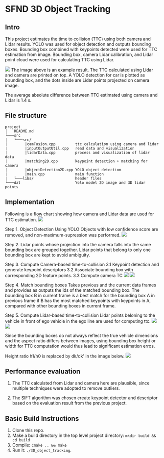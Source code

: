 # SFND 3D Object Tracking

## Intro
This project estimates the time to collision (TTC) using both camera and Lidar results. YOLO was used for object detection and outputs bounding boxes. Bounding box combined with keypoints detected were used for TTC estimation from image. Bounding box, camera Lidar calibration, and Lidar point cloud were used for calculating TTC using Lidar. 

<img src="images/readme_images/example_final_result.png"/>
The image above is an example result. The TTC calculated using Lidar and camera are printed on top. A YOLO detection for car is plotted as bounding box, and the dots inside are Lidar points projected on camera image.

The average absolute difference between TTC estimated using camera and Lidar is 1.4 s. 

## File structure
```
project
│   README.md
└───src
|   └───src/            
|        |camFusion.cpp         ttc calculation using camera and lidar 
|        |inputOutputUtil.cpp   read data and visualization  
|        |lidarData.cpp         process and visualization of lidar data  
|        |matching2D.cpp        keypoint detection + matching for camera  
|        |objectDetection2D.cpp YOLO object detection  
|        |main.cpp              main function   
|   └───libs/                   header files
└───dat                         Yolo model 2D image and 3D lidar points 
```
## Implementation 
Following is a flow chart showing how camera and Lidar data are used for TTC estimation.
<img src="images/readme_images/flowchart.png"/>

Step 1. Object Detection Using YOLO
Objects with low confidence score are removed, and non-maximum-supression was performed. 
<img src="images/readme_images/YOLO_result.png"/>

Step 2. 
Lidar points whose projection into the camera falls into the same bounding box are grouped together. Lidar points that belong to only one bounding box are kept to avoid ambiguity. 

Step 3. Compute Camera-based time-to-collision
3.1 Keypoint detection and generate keypoint descriptors 
3.2 Associate bounding box with corresponding 2D feature points.
3.3 Compute camera TC
<img src="images/readme_images/cameraTTCVariables.png"/>
<img src="images/readme_images/cameraTTCFormula.png"/>

Step 4. Match bounding boxes 
Takes previous and the current data frames and provides as outputs the ids of the matched bounding box.
The bounding box B in current frame is a best match for the bounding box A in previous frame if B has the most matched keypoints with keypoints in A, compared with other bounding boxes in current frame. 

Step 5. Compute Lidar-based time-to-collision
Lidar points beloning to the vehicle in front of ego vehicle in the ego line
are used for computing ttc. 
<img src="images/readme_images/lidarTTCvariables.png"/>
<img src="images/readme_images/lidarTTCformula.png"/>

Since the bounding boxes do not always reflect the true vehicle dimensions
and the aspect ratio differs between images, using bounding box height or width for TTC computation would thus lead to significant estimation erros.

Height ratio h1/h0 is replaced by dk/dk' in the image below. 
<img src="images/readme_images/cameraTTCkeypointDist.png"/>

## Performance evaluation
1. The TTC calculated from Lidar and camera here are plausible, since multiple 
techniques were adopted to remove outliers.

2. The SIFT algorithm was chosen create keypoint detector and descriptor 
based on the evaluation result from the previous project.

## Basic Build Instructions

1. Clone this repo.
2. Make a build directory in the top level project directory: `mkdir build && cd build`
3. Compile: `cmake .. && make`
4. Run it: `./3D_object_tracking`.
